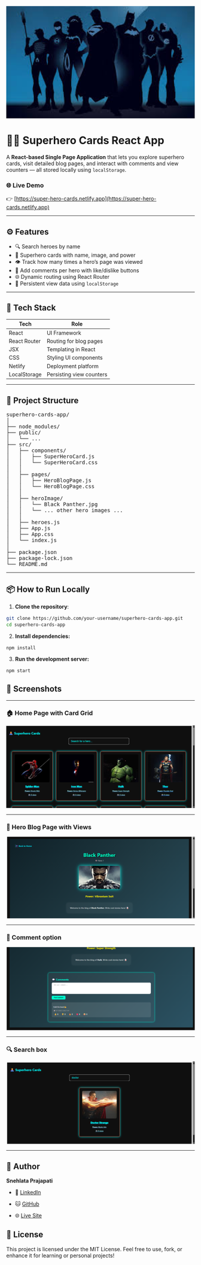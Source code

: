 <img src="./src/assets/heroBanner.jpg" alt="Banner" style="width:100%; height:300px; object-fit:cover;" />

# 🦸‍♀️ Superhero Cards React App

A **React-based Single Page Application** that lets you explore superhero cards, visit detailed blog pages, and interact with comments and view counters — all stored locally using `localStorage`.

### 🌐 Live Demo

👉 [https://super-hero-cards.netlify.app](https://super-hero-cards.netlify.app)

---

## ⚙️ Features

- 🔍 Search heroes by name
- 📸 Superhero cards with name, image, and power
- 👁️ Track how many times a hero’s page was viewed
- 📝 Add comments per hero with like/dislike buttons
- 🌐 Dynamic routing using React Router
- 💾 Persistent view data using `localStorage`

---

## 🚀 Tech Stack

| Tech         | Role                      |
| ------------ | ------------------------- |
| React        | UI Framework              |
| React Router | Routing for blog pages    |
| JSX          | Templating in React       |
| CSS          | Styling UI components     |
| Netlify      | Deployment platform       |
| LocalStorage | Persisting view counters  |

---

## 📁 Project Structure

<pre>
superhero-cards-app/
│
├── node_modules/
├── public/
│   └── ...
├── src/
│   ├── components/
│   │   ├── SuperHeroCard.js
│   │   └── SuperHeroCard.css
│   │
│   ├── pages/
│   │   ├── HeroBlogPage.js
│   │   └── HeroBlogPage.css
│   │
│   ├── heroImage/
│   │   └── Black Panther.jpg
│   │   └── ... other hero images ...
│   │
│   ├── heroes.js
│   ├── App.js
│   ├── App.css
│   └── index.js
│
├── package.json
├── package-lock.json
└── README.md
</pre>

---

## 📦 How to Run Locally

1. **Clone the repository**:

```bash
git clone https://github.com/your-username/superhero-cards-app.git
cd superhero-cards-app

```
2. **Install dependencies:**

```
npm install
```
3. **Run the development server:**
```
npm start

```

## 📸 Screenshots
---
### 🏠 Home Page with Card Grid
![Home Page](./src/assets/home.png)

---
### 📝 Hero Blog Page with Views 
![Blog Page](./src/assets/blog.png)

---
### 💬 Comment option
![comment](./src/assets/comment.png)

---
### 🔍 Search box
![search box](./src/assets/search.png)

---

## 👤 Author
**Snehlata Prajapati**

* 💼 [LinkedIn](https://www.linkedin.com/in/snehlata-prajapati/)

* 🐱 [GitHub](https://github.com/Snehlatacs)

* 🌐 [Live Site](https://super-hero-cards.netlify.app)

## 🏁 License

This project is licensed under the MIT License.
Feel free to use, fork, or enhance it for learning or personal projects!
